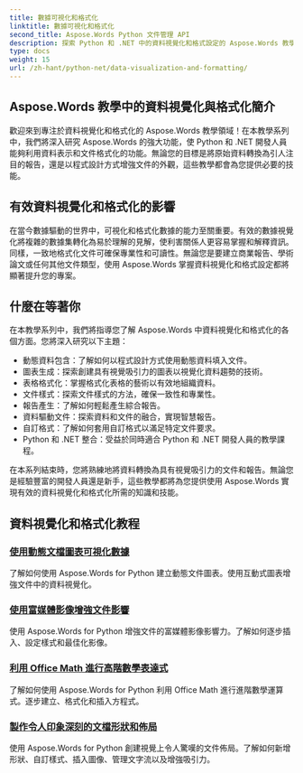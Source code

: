 ```yaml
---
title: 數據可視化和格式化
linktitle: 數據可視化和格式化
second_title: Aspose.Words Python 文件管理 API
description: 探索 Python 和 .NET 中的資料視覺化和格式設定的 Aspose.Words 教學。學習如何有效地呈現數據、創建令人驚嘆的報告以及以程式設計方式格式化文件。
type: docs
weight: 15
url: /zh-hant/python-net/data-visualization-and-formatting/
---
```


## Aspose.Words 教學中的資料視覺化與格式化簡介

歡迎來到專注於資料視覺化和格式化的 Aspose.Words 教學領域！在本教學系列中，我們將深入研究 Aspose.Words 的強大功能，使 Python 和 .NET 開發人員能夠利用資料表示和文件格式化的功能。無論您的目標是將原始資料轉換為引人注目的報告，還是以程式設計方式增強文件的外觀，這些教學都會為您提供必要的技能。

## 有效資料視覺化和格式化的影響

在當今數據驅動的世界中，可視化和格式化數據的能力至關重要。有效的數據視覺化將複雜的數據集轉化為易於理解的見解，使利害關係人更容易掌握和解釋資訊。同樣，一致地格式化文件可確保專業性和可讀性。無論您是要建立商業報告、學術論文或任何其他文件類型，使用 Aspose.Words 掌握資料視覺化和格式設定都將顯著提升您的專案。

## 什麼在等著你

在本教學系列中，我們將指導您了解 Aspose.Words 中資料視覺化和格式化的各個方面。您將深入研究以下主題：

- 動態資料包含：了解如何以程式設計方式使用動態資料填入文件。
- 圖表生成：探索創建具有視覺吸引力的圖表以視覺化資料趨勢的技術。
- 表格格式化：掌握格式化表格的藝術以有效地組織資料。
- 文件樣式：探索文件樣式的方法，確保一致性和專業性。
- 報告產生：了解如何輕鬆產生綜合報告。
- 資料驅動文件：探索資料和文件的融合，實現智慧報告。
- 自訂格式：了解如何套用自訂格式以滿足特定文件要求。
- Python 和 .NET 整合：受益於同時適合 Python 和 .NET 開發人員的教學課程。

在本系列結束時，您將熟練地將資料轉換為具有視覺吸引力的文件和報告。無論您是經驗豐富的開發人員還是新手，這些教學都將為您提供使用 Aspose.Words 實現有效的資料視覺化和格式化所需的知識和技能。

## 資料視覺化和格式化教程
### [使用動態文檔圖表可視化數據](./visualize-data-document-charts/)
了解如何使用 Aspose.Words for Python 建立動態文件圖表。使用互動式圖表增強文件中的資料視覺化。
### [使用富媒體影像增強文件影響](./document-images/)
使用 Aspose.Words for Python 增強文件的富媒體影像影響力。了解如何逐步插入、設定樣式和最佳化影像。
### [利用 Office Math 進行高階數學表達式](./office-math-documents/)
了解如何使用 Aspose.Words for Python 利用 Office Math 進行進階數學運算式。逐步建立、格式化和插入方程式。
### [製作令人印象深刻的文檔形狀和佈局](./document-shape-handling-formatting/)
使用 Aspose.Words for Python 創建視覺上令人驚嘆的文件佈局。了解如何新增形狀、自訂樣式、插入圖像、管理文字流以及增強吸引力。